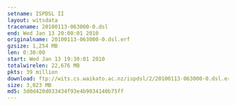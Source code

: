 ```yaml
---
setname: ISPDSL II
layout: witsdata
tracename: 20100113-063000-0.dsl
end: Wed Jan 13 20:00:01 2010
originalname: 20100113-063000-0.dsl.erf
gzsize: 1,254 MB
len: 0:30:00
start: Wed Jan 13 19:30:01 2010
totalwirelen: 22,676 MB
pkts: 39 million
download: ftp://wits.cs.waikato.ac.nz/ispdsl/2/20100113-063000-0.dsl.erf.gz
size: 3,023 MB
md5: 3d0d420d033434f93e4b9034140b75ff
---
```


